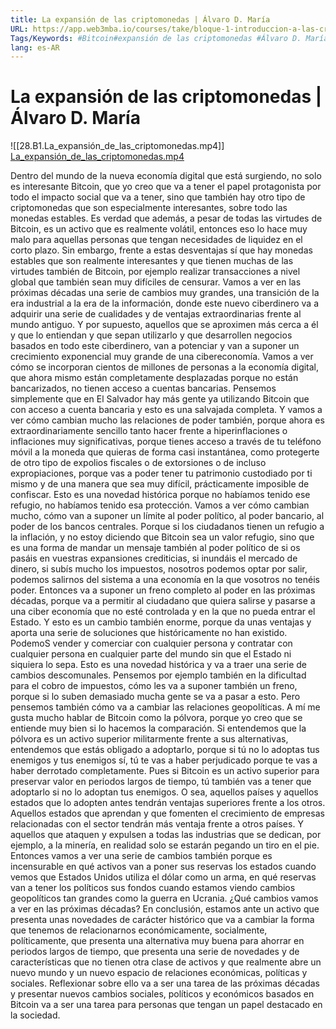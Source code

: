 ```yaml
---
title: La expansión de las criptomonedas | Álvaro D. María
URL: https://app.web3mba.io/courses/take/bloque-1-introduccion-a-las-criptomonedas/lessons/39203209-la-expansion-de-las-criptomonedas-alvaro-d-maria
Tags/Keywords: #Bitcoin#expansión de las criptomonedas #Álvaro D. María
lang: es-AR
---
```

# La expansión de las criptomonedas | Álvaro D. María
![[28.B1.La_expansión_de_las_criptomonedas.mp4]]
[La_expansión_de_las_criptomonedas.mp4](https://app.web3mba.io/courses/take/bloque-1-introduccion-a-las-criptomonedas/lessons/39203209-la-expansion-de-las-criptomonedas-alvaro-d-maria)

Dentro del mundo de la nueva economía digital que está surgiendo, no solo es interesante Bitcoin, que yo creo que va a tener el papel protagonista por todo el impacto social que va a tener, sino que también hay otro tipo de criptomonedas que son especialmente interesantes, sobre todo las monedas estables. Es verdad que además, a pesar de todas las virtudes de Bitcoin, es un activo que es realmente volátil, entonces eso lo hace muy malo para aquellas personas que tengan necesidades de liquidez en el corto plazo. Sin embargo, frente a estas desventajas sí que hay monedas estables que son realmente interesantes y que tienen muchas de las virtudes también de Bitcoin, por ejemplo realizar transacciones a nivel global que también sean muy difíciles de censurar. Vamos a ver en las próximas décadas una serie de cambios muy grandes, una transición de la era industrial a la era de la información, donde este nuevo ciberdinero va a adquirir una serie de cualidades y de ventajas extraordinarias frente al mundo antiguo. Y por supuesto, aquellos que se aproximen más cerca a él y que lo entiendan y que sepan utilizarlo y que desarrollen negocios basados en todo este ciberdinero, van a potenciar y van a suponer un crecimiento exponencial muy grande de una cibereconomía.
Vamos a ver cómo se incorporan cientos de millones de personas a la economía digital, que ahora mismo están completamente desplazadas porque no están bancarizados, no tienen acceso a cuentas bancarias. Pensemos simplemente que en El Salvador hay más gente ya utilizando Bitcoin que con acceso a cuenta bancaria y esto es una salvajada completa. Y vamos a ver cómo cambian mucho las relaciones de poder también, porque ahora es extraordinariamente sencillo tanto hacer frente a hiperinflaciones o inflaciones muy significativas, porque tienes acceso a través de tu teléfono móvil a la moneda que quieras de forma casi instantánea, como protegerte de otro tipo de expolios fiscales o de extorsiones o de incluso expropiaciones, porque vas a poder tener tu patrimonio custodiado por ti mismo y de una manera que sea muy difícil, prácticamente imposible de confiscar. Esto es una novedad histórica porque no habíamos tenido ese refugio, no habíamos tenido esa protección. Vamos a ver cómo cambian mucho, cómo van a suponer un límite al poder político, al poder bancario, al poder de los bancos centrales. Porque si los ciudadanos tienen un refugio a la inflación, y no estoy diciendo que Bitcoin sea un valor refugio, sino que es una forma de mandar un mensaje también al poder político de si os pasáis en vuestras expansiones crediticias, si inundáis el mercado de dinero, si subís mucho los impuestos, nosotros podemos optar por salir, podemos salirnos del sistema a una economía en la que vosotros no tenéis poder. Entonces va a suponer un freno completo al poder en las próximas décadas, porque va a permitir al ciudadano que quiera salirse y pasarse a una ciber economía que no esté controlada y en la que no pueda entrar el Estado. Y esto es un cambio también enorme, porque da unas ventajas y aporta una serie de soluciones que históricamente no han existido. PodemoS vender y comerciar con cualquier persona y contratar con cualquier persona en cualquier parte del mundo sin que el Estado ni siquiera lo sepa. Esto es una novedad histórica y va a traer una serie de cambios descomunales. Pensemos por ejemplo también en la dificultad para el cobro de impuestos, cómo les va a suponer también un freno, porque si lo suben demasiado mucha gente se va a pasar a esto. Pero pensemos también cómo va a cambiar las relaciones geopolíticas. A mí me gusta mucho hablar de Bitcoin como la pólvora, porque yo creo que se entiende muy bien si lo hacemos la comparación. Si entendemos que la pólvora es un activo superior militarmente frente a sus alternativas, entendemos que estás obligado a adoptarlo, porque si tú no lo adoptas tus enemigos y tus enemigos sí, tú te vas a haber perjudicado porque te vas a haber derrotado completamente. Pues si Bitcoin es un activo superior para preservar valor en periodos largos de tiempo, tú también vas a tener que adoptarlo si no lo adoptan tus enemigos. O sea, aquellos países y aquellos estados que lo adopten antes tendrán ventajas superiores frente a los otros. Aquellos estados que aprendan y que fomenten el crecimiento de empresas relacionadas con el sector tendrán más ventaja frente a otros países. Y aquellos que ataquen y expulsen a todas las industrias que se dedican, por ejemplo, a la minería, en realidad solo se estarán pegando un tiro en el pie. Entonces vamos a ver una serie de cambios también porque es incensurable en qué activos van a poner sus reservas los estados cuando vemos que Estados Unidos utiliza el dólar como un arma, en qué reservas van a tener los políticos sus fondos cuando estamos viendo cambios geopolíticos tan grandes como la guerra en Ucrania. ¿Qué cambios vamos a ver en las próximas décadas? En conclusión, estamos ante un activo que presenta unas novedades de carácter histórico que va a cambiar la forma que tenemos de relacionarnos económicamente, socialmente, políticamente, que presenta una alternativa muy buena para ahorrar en periodos largos de tiempo, que presenta una serie de novedades y de características que no tienen otra clase de activos y que realmente abre un nuevo mundo y un nuevo espacio de relaciones económicas, políticas y sociales. Reflexionar sobre ello va a ser una tarea de las próximas décadas y presentar nuevos cambios sociales, políticos y económicos basados en Bitcoin va a ser una tarea para personas que tengan un papel destacado en la sociedad.